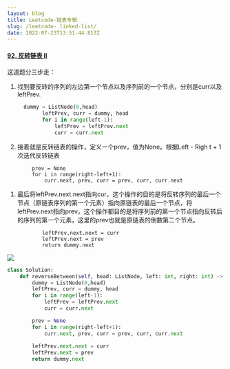 ```yaml
---
layout: blog
title: Leetcode-链表专辑
slug: /leetcode- linked-list/
date: 2022-07-23T13:51:44.817Z
---
```

#### [92. 反转链表 II](https://leetcode.cn/problems/reverse-linked-list-ii/)

这道题分三步走：

1. 找到要反转的序列的左边第一个节点以及序列前的一个节点，分别是curr以及 leftPrev.

   ```python
     dummy = ListNode(0,head)
           leftPrev, curr = dummy, head
           for i in range(left-1):
               leftPrev = leftPrev.next
               curr = curr.next
   ```
2. 接着就是反转链表的操作，定义一个prev，值为None。根据Left - Righ t + 1次迭代反转链表

```
        prev = None
        for i in range(right-left+1):
            curr.next, prev, curr = prev, curr, curr.next
```

1. 最后将leftPrev.next.next指向cur，这个操作的目的是将反转序列的最后一个节点（原链表序列的第一个元素）指向原链表的最后一个节点，将leftPrev.next指向prev，这个操作都目的是将序列前的第一个节点指向反转后的序列的第一个元素，这里的prev也就是原链表的倒数第二个节点。

   ```
           leftPrev.next.next = curr
           leftPrev.next = prev
           return dummy.next
   ```

![](/assets/screenshot-2022-07-23-at-15.42.06.png)

```python
class Solution:
    def reverseBetween(self, head: ListNode, left: int, right: int) -> ListNode:
        dummy = ListNode(0,head)
        leftPrev, curr = dummy, head
        for i in range(left-1):
            leftPrev = leftPrev.next
            curr = curr.next

        prev = None
        for i in range(right-left+1):
            curr.next, prev, curr = prev, curr, curr.next
        
        leftPrev.next.next = curr
        leftPrev.next = prev
        return dummy.next
        
```